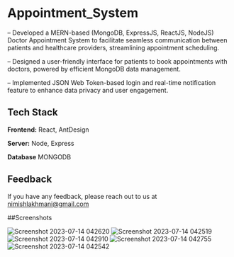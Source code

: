 
# Appointment_System

– Developed a MERN-based (MongoDB, ExpressJS, ReactJS, NodeJS) Doctor Appointment System to facilitate
seamless communication between patients and healthcare providers, streamlining appointment scheduling.

– Designed a user-friendly interface for patients to book appointments with doctors, powered by efficient MongoDB
data management.

– Implemented JSON Web Token-based login and real-time notification feature to enhance data privacy and user
engagement.






## Tech Stack

**Frontend:** React, AntDesign

**Server:** Node, Express

**Database** MONGODB


## Feedback

If you have any feedback, please reach out to us at nimishlakhmani@gmail.com


##Screenshots

![Screenshot 2023-07-14 042620](https://github.com/nimish-star/Appointment_System/assets/72727644/e862a862-ded5-4b13-8c2e-2a87bfcc2735)
![Screenshot 2023-07-14 042519](https://github.com/nimish-star/Appointment_System/assets/72727644/621b2b79-6e07-4ef8-ae0b-71ce90f56d0f)
![Screenshot 2023-07-14 042910](https://github.com/nimish-star/Appointment_System/assets/72727644/a1b42e91-804e-4093-b909-14e5b5b0fa48)
![Screenshot 2023-07-14 042755](https://github.com/nimish-star/Appointment_System/assets/72727644/c657fbb1-45b0-4ac8-b27e-c06c5993a3de)
![Screenshot 2023-07-14 042542](https://github.com/nimish-star/Appointment_System/assets/72727644/5696224d-6488-4dd7-bf4b-29f43c563fe5)
